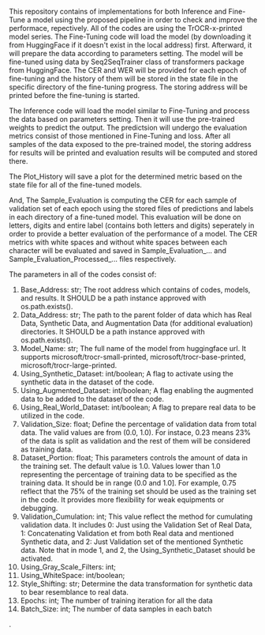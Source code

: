 This repository contains of implementations for both Inference and Fine-Tune a model using the proposed pipeline in order to check and improve the performace, repectively. All of the codes are using the TrOCR-x-printed model series. 
The Fine-Tuning code will load the model (by downloading it from HuggingFace if it doesn't exist in the local address) first. Afterward, it will prepare the data according to parameters setting. The model will be fine-tuned using data by Seq2SeqTrainer class of transformers package from HuggingFace. The CER and WER will be provided for each epoch of fine-tuning and the history of them will be stored in the state file in the specific directory of the fine-tuning progress. The storing address will be printed before the fine-tuning is started.

The Inference code will load the model similar to Fine-Tuning and process the data based on parameters setting. Then it will use the pre-trained weights to predict the output. The predictsion will undergo the evaluation metrics consist of those mentioned in Fine-Tuning and loss. After all samples of the data exposed to the pre-trained model, the storing address for results will be printed and evaluation results will be computed and stored there.

The Plot_History will save a plot for the determined metric based on the state file for all of the fine-tuned models.

And, The Sample_Evaluation is computing the CER for each sample of validation set of each epoch using the stored files of predictions and labels in each directory of a fine-tuned model. This evaluation will be done on letters, digits and entire label (contains both letters and digits) seperately in order to provide a better evaluation of the performance of a model. The CER metrics with white spaces and without white spaces between each character will be evaluated and saved in Sample_Evaluation_... and Sample_Evaluation_Processed_... files respectively. 

The parameters in all of the codes consist of:

1. Base_Address: str; The root address which contains of codes, models, and results. It SHOULD be a path instance approved with os.path.exists().
2. Data_Address: str; The path to the parent folder of data which has Real Data, Synthetic Data, and Augmentation Data (for additional evaluation) directories. It SHOULD be a path instance approved with os.path.exists().
3. Model_Name: str; The full name of the model from huggingface url. It supports microsoft/trocr-small-printed, microsoft/trocr-base-printed, microsoft/trocr-large-printed.
4. Using_Synthetic_Dataset: int/boolean; A flag to activate using the synthetic data in the dataset of the code.
5. Using_Augmented_Dataset: int/boolean; A flag enabling the augmented data to be added to the dataset of the code.
6. Using_Real_World_Dataset: int/boolean; A flag to prepare real data to be utilized in the code.
7. Validation_Size: float; Define the percentage of validation data from total data. The valid values are from (0.0, 1.0). For instace, 0.23 means 23% of the data is split as validation and the rest of them will be considered as training data.
8. Dataset_Portion: float; This parameters controls the amount of data in the training set. The default value is 1.0. Values lower than 1.0 representing the percentage of training data to be specified as the training data. It should be in range (0.0 and 1.0]. For example, 0.75 reflect that the 75% of the training set should be used as the training set in the code. It provides more flexibility for weak equipments or debugging.
9. Validation_Cumulation: int; This value reflect the method for cumulating validation data. It includes 0: Just using the Validation Set of Real Data, 1: Concatenating Validation et from both Real data and mentioned Synthetic data, and 2: Just Validation set of the mentioned Synthetic data. Note that in mode 1, and 2, the Using_Synthetic_Dataset should be activated.
10. Using_Gray_Scale_Filters: int; 
11. Using_WhiteSpace: int/boolean; 
12. Style_Shifting: str; Determine the data transformation for synthetic data to bear resemblance to real data. 
13. Epochs: int; The number of training iteration for all the data
14. Batch_Size: int; The number of data samples in each batch

.
